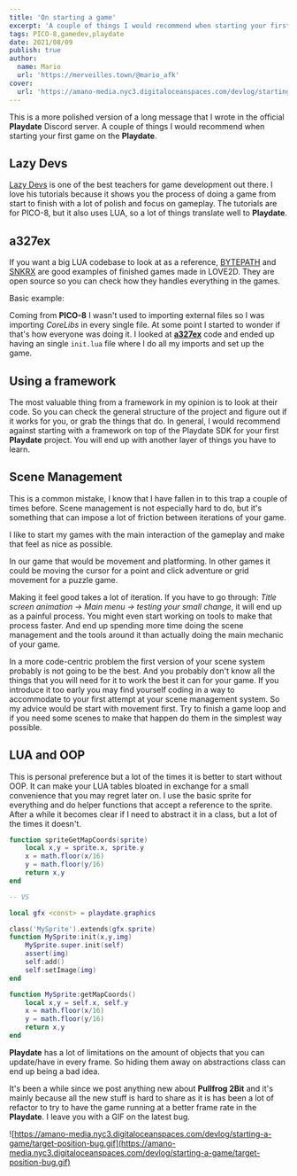 ```yaml
---
title: 'On starting a game'
excerpt: 'A couple of things I would recommend when starting your first game on the Playdate.'
tags: PICO-8,gamedev,playdate
date: 2021/08/09
publish: true
author:
  name: Mario
  url: 'https://merveilles.town/@mario_afk'
cover:
  url: 'https://amano-media.nyc3.digitaloceanspaces.com/devlog/starting-a-game/target-position-bug.gif'
---
```


This is a more polished version of a long message that I wrote in the official **Playdate** Discord server. A couple of things I would recommend when starting your first game on the **Playdate**.

## Lazy Devs

[Lazy Devs](https://www.youtube.com/playlist?list=PLea8cjCua_P0qjjiG8G5FBgqwpqMU7rBk) is one of the best teachers for game development out there. I love his tutorials because it shows you the process of doing a game from start to finish with a lot of polish and focus on gameplay. The tutorials are for PICO-8, but it also uses LUA, so a lot of things translate well to **Playdate**.

## a327ex

If you want a big LUA codebase to look at as a reference, [BYTEPATH](https://github.com/a327ex/BYTEPATH) and [SNKRX](https://github.com/a327ex/SNKRX) are good examples of finished games made in LOVE2D. They are open source so you can check how they handles everything in the games.

Basic example:

Coming from **PICO-8** I wasn't used to importing external files so I was importing _CoreLibs_ in every single file. At some point I started to wonder if that's how everyone was doing it. I looked at **[a327ex](https://twitter.com/a327ex)** code and ended up having an single `init.lua` file where I do all my imports and set up the game.

## Using a framework

The most valuable thing from a framework in my opinion is to look at their code. So you can check the general structure of the project and figure out if it works for you, or grab the things that do. In general, I would recommend against starting with a framework on top of the Playdate SDK for your first **Playdate** project. You will end up with another layer of things you have to learn.

## Scene Management

This is a common mistake, I know that I have fallen in to this trap a couple of times before. Scene management is not especially hard to do, but it's something that can impose a lot of friction between iterations of your game.

I like to start my games with the main interaction of the gameplay and make that feel as nice as possible.

In our game that would be movement and platforming. In other games it could be moving the cursor for a point and click adventure or grid movement for a puzzle game.

Making it feel good takes a lot of iteration. If you have to go through: _Title screen animation -> Main menu -> testing your small change_, it will end up as a painful process. You might even start working on tools to make that process faster. And end up spending more time doing the scene management and the tools around it than actually doing the main mechanic of your game.

In a more code-centric problem the first version of your scene system probably is not going to be the best. And you probably don't know all the things that you will need for it to work the best it can for your game. If you introduce it too early you may find yourself coding in a way to accommodate to your first attempt at your scene management system. So my advice would be start with movement first. Try to finish a game loop and if you need some scenes to make that happen do them in the simplest way possible.

## LUA and OOP

This is personal preference but a lot of the times it is better to start without OOP. It can make your LUA tables bloated in exchange for a small convenience that you may regret later on. I use the basic sprite for everything and do helper functions that accept a reference to the sprite. After a while it becomes clear if I need to abstract it in a class, but a lot of the times it doesn't.

```lua
function spriteGetMapCoords(sprite)
    local x,y = sprite.x, sprite.y
    x = math.floor(x/16)
    y = math.floor(y/16)
    return x,y
end

-- VS

local gfx <const> = playdate.graphics

class('MySprite').extends(gfx.sprite)
function MySprite:init(x,y,img)
    MySprite.super.init(self)
    assert(img)
    self:add()
    self:setImage(img)
end

function MySprite:getMapCoords()
    local x,y = self.x, self.y
    x = math.floor(x/16)
    y = math.floor(y/16)
    return x,y
end

```

**Playdate** has a lot of limitations on the amount of objects that you can update/have in every frame. So hiding them away on abstractions class can end up being a bad idea.

It's been a while since we post anything new about **Pullfrog 2Bit** and it's mainly because all the new stuff is hard to share as it is has been a lot of refactor to try to have the game running at a better frame rate in the **Playdate**. I leave you with a GIF on the latest bug.

![https://amano-media.nyc3.digitaloceanspaces.com/devlog/starting-a-game/target-position-bug.gif](https://amano-media.nyc3.digitaloceanspaces.com/devlog/starting-a-game/target-position-bug.gif)
